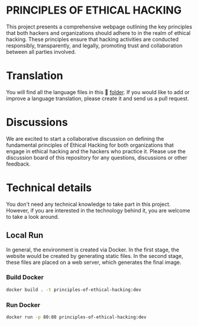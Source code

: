 # PRINCIPLES OF ETHICAL HACKING

This project presents a comprehensive webpage outlining the key principles that both hackers and organizations should adhere to in the realm of ethical hacking. These principles ensure that hacking activities are conducted responsibly, transparently, and legally, promoting trust and collaboration between all parties involved.

# Translation

You will find all the language files in this 📂 [folder](.//src/PrinciplesOfEthicalHacking/website/data/i18n). If you would like to add or improve a language translation, please create it and send us a pull request.

# Discussions

We are excited to start a collaborative discussion on defining the fundamental principles of Ethical Hacking for both organizations that engage in ethical hacking and the hackers who practice it. Please use the discussion board of this repository for any questions, discussions or other feedback.

# Technical details

You don't need any technical knowledge to take part in this project. However, if you are interested in the technology behind it, you are welcome to take a look around.

## Local Run

In general, the environment is created via Docker. In the first stage, the website would be created by generating static files. In the second stage, these files are placed on a web server, which generates the final image.

### Build Docker

```bash
docker build . -t principles-of-ethical-hacking:dev
```

### Run Docker

```bash
docker run -p 80:80 principles-of-ethical-hacking:dev
```
